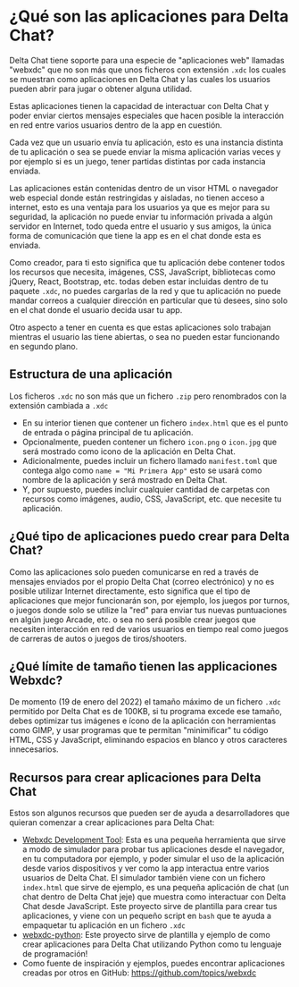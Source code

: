# ¿Qué son las aplicaciones para Delta Chat?

Delta Chat tiene soporte para una especie de "aplicaciones web" llamadas "webxdc" que no son más que unos ficheros con extensión `.xdc` los cuales se muestran como aplicaciones en Delta Chat y las cuales los usuarios pueden abrir para jugar o obtener alguna utilidad.

Estas aplicaciones tienen la capacidad de interactuar con Delta Chat y poder enviar ciertos mensajes especiales que hacen posible la interacción en red entre varios usuarios dentro de la app en cuestión.

Cada vez que un usuario envía tu aplicación, esto es una instancia distinta de tu aplicación o sea se puede enviar la misma aplicación varias veces y por ejemplo si es un juego, tener partidas distintas por cada instancia enviada.

Las aplicaciones están contenidas dentro de un visor HTML o navegador web especial donde están restringidas y aisladas, no tienen acceso a internet, esto es una ventaja para los usuarios ya que es mejor para su seguridad, la aplicación no puede enviar tu información privada a algún servidor en Internet, todo queda entre el usuario y sus amigos, la única forma de comunicación que tiene la app es en el chat donde esta es enviada.

Como creador, para ti esto significa que tu aplicación debe contener todos los recursos que necesita, imágenes, CSS, JavaScript, bibliotecas como jQuery, React, Bootstrap, etc. todas deben estar incluidas dentro de tu paquete `.xdc`, no puedes cargarlas de la red y que tu aplicación no puede mandar correos a cualquier dirección en particular que tú desees, sino solo en el chat donde el usuario decida usar tu app.

Otro aspecto a tener en cuenta es que estas aplicaciones solo trabajan mientras el usuario las tiene abiertas, o sea no pueden estar funcionando en segundo plano.

## Estructura de una aplicación

Los ficheros `.xdc` no son más que un fichero `.zip` pero renombrados con la extensión cambiada a `.xdc`
* En su interior tienen que contener un fichero `index.html` que es el punto de entrada o página principal de tu aplicación.
* Opcionalmente, pueden contener un fichero `icon.png` o `icon.jpg` que será mostrado como icono de la aplicación en Delta Chat.
* Adicionalmente, puedes incluir un fichero llamado `manifest.toml` que contega algo como `name = "Mi Primera App"` esto se usará como nombre de la aplicación y será mostrado en Delta Chat.
* Y, por supuesto, puedes incluir cualquier cantidad de carpetas con recursos como imágenes, audio, CSS, JavaScript, etc. que necesite tu aplicación.

## ¿Qué tipo de aplicaciones puedo crear para Delta Chat?

Como las aplicaciones solo pueden comunicarse en red a través de mensajes enviados por el propio Delta Chat (correo electrónico) y no es posible utilizar Internet directamente, esto significa que el tipo de aplicaciones que mejor funcionarán son, por ejemplo, los juegos por turnos, o juegos donde solo se utilize la "red" para enviar tus nuevas puntuaciones en algún juego Arcade, etc. o sea no será posible crear juegos que necesiten interacción en red de varios usuarios en tiempo real como juegos de carreras de autos o juegos de tiros/shooters.

## ¿Qué límite de tamaño tienen las applicaciones Webxdc?

De momento (19 de enero del 2022) el tamaño máximo de un fichero `.xdc` permitido por Delta Chat es de 100KB, si tu programa excede ese tamaño, debes optimizar tus imágenes e ícono de la aplicación con herramientas como GIMP, y usar programas que te permitan "minimificar" tu código HTML, CSS y JavaScript, eliminando espacios en blanco y otros caracteres innecesarios.

## Recursos para crear aplicaciones para Delta Chat

Estos son algunos recursos que pueden ser de ayuda a desarrolladores que
quieran comenzar a crear aplicaciones para Delta Chat:

* [Webxdc Development Tool](https://github.com/deltachat/webxdc-dev): Esta es una pequeña herramienta que sirve a modo de simulador para probar tus aplicaciones desde el navegador, en tu computadora por ejemplo, y poder simular el uso de la aplicación desde varios dispositivos y ver como la app interactua entre varios usuarios de Delta Chat. El simulador también viene con un fichero `index.html` que sirve de ejemplo, es una pequeña aplicación de chat (un chat dentro de Delta Chat jeje) que muestra como interactuar con Delta Chat desde JavaScript. Este proyecto sirve de plantilla para crear tus aplicaciones, y viene con un pequeño script en `bash` que te ayuda a empaquetar tu aplicación en un fichero `.xdc`
* [webxdc-python](https://github.com/adbenitez/webxdc-python): Este proyecto sirve de plantilla y ejemplo de como crear aplicaciones para Delta Chat utilizando Python como tu lenguaje de programación!
* Como fuente de inspiración y ejemplos, puedes encontrar aplicaciones creadas por otros en GitHub: https://github.com/topics/webxdc
